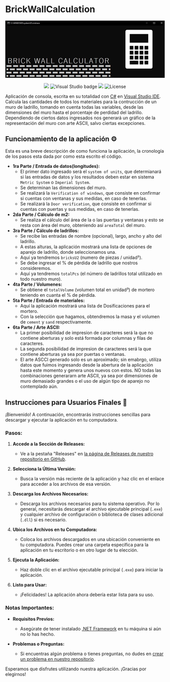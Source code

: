 # BrickWallCalculation
![Portada Readme](https://github.com/ComputacionalJosue/BrickWallCalculator/blob/master/Docs/Cover%20image.jpg)
<div align="center">
  <img src="https://img.shields.io/badge/C%23-239120?style=for-the-badge&logo=c-sharp&logoColor=white">
  <img src="https://img.shields.io/badge/Visual_Studio-5C2D91?style=for-the-badge&logo=visual%20studio&logoColor=white" alt="Visual Studio badge">
  <img src="https://img.shields.io/badge/GIT-E44C30?style=for-the-badge&logo=git&logoColor=white">
  <img src="https://img.shields.io/github/license/ComputacionalJosue/BrickWallCalculator.svg" alt="License">
</div>


Aplicación de consola, escrita en su totalidad con [C#](https://dotnet.microsoft.com/es-es/languages/csharp) en [Visual Studio IDE](https://visualstudio.microsoft.com/es/vs/). Calcula las cantidades de todos los materiales para la contrucción de un muro de ladrillo, tomando en cuenta todas las variables, desde las dimensiones del muro hasta el porcentaje de perdidad del ladrillo. Dependiendo de ciertos datos ingresados nos generará un gráfico de la representación del muro con arte ASCII, salvo ciertas excepciones.

## Funcionamiento de la aplicación ⚙️
Esta es una breve descripción de como funciona la aplicación, la cronología de los pasos esta dada por como esta escrito el código.
- **1ra Parte / Entrada de datos(longitudes):**
   - El primer dato ingresado será el `system of units`, que determianará si las entradas de datos y los resultados deben estar en sistema `Metric System` o `Imperial System`.
   - Se determinan las dimensiones del muro.
   - Se realizará la `Verification of windows`, que consiste en confirmar si cuentas con ventanas y sus medidas, en caso de tenerlas.
   - Se realizará la `Door verification`, que consiste en confirmar si cuentas con puertas y sus medidas, en caso de tenerlas.
- **2da Parte / Cálculo de m2:**
   - Se realiza el cálculo del área de la o las puertas y ventanas y esto se resta con área del muro, obteniendo así `areaTotal` del muro.
- **3ra Parte / Cálculo de ladrillos:**
   - Se recibe las entradas de nombre (opcional), largo, ancho y alto del ladrillo.
   - A estas alturas, la aplicación  mostrará una lista de opciones de aparejo de ladrillo, donde seleccionamos una.
   - Aquí ya tendremos `bricksU2` (numero de piezas / unidad²).
   - Se debe ingresar el % de pérdida de ladrillo que nostros consideremos.
   - Aquí ya tendremos `totalPcs` (el número de ladrillos total utilizado en todo nuestro muro).
- **4ta Parte / Volumenes:**
   - Se obtiene el `totalVolume` (volumen total en unidad³) de mortero teniendo en cuanta el % de pérdida.
- **5ta Parte / Entrada de materiales:**
   -  Aquí la aplicación  mostrará una lista de Dosificaciones para el mortero.
   -  Con la selección que hagamos, obtendremos la masa y el volumen de `cement` y `sand` respectivamente.
- **6ta Parte / Arte ASCII:**
   -  La primer posibilidad de impresion de caracteres será la que no contiene aberturas y solo está formada por columnas y filas de caracteres.
   -  La segunda posibilidad de impresion de caracteres será la que contiene aberturas ya sea por puertas o ventanas.
   -  El arte ASCCI generado solo es un aproximado; sin emabrgo, utilíza datos que fuimos ingresando desde la abertura de la aplicación hasta este momento y genera unos nuevos con estos. NO todas las combinaciones generararn arte ASCII, ya sea por dimensiones de muro demasiado grandes o el uso de algún tipo de aparejo no contemplado aún.
 
## Instrucciones para Usuarios Finales 📁

¡Bienvenido! A continuación, encontrarás instrucciones sencillas para descargar y ejecutar la aplicación en tu computadora.

### Pasos:

1. **Accede a la Sección de Releases:**
   - Ve a la pestaña "Releases" en [la página de Releases de nuestro repositorio en GitHub](URL_DEL_RELEASES).

2. **Selecciona la Última Versión:**
   - Busca la versión más reciente de la aplicación y haz clic en el enlace para acceder a los archivos de esa versión.

3. **Descarga los Archivos Necesarios:**
   - Descarga los archivos necesarios para tu sistema operativo. Por lo general, necesitarás descargar el archivo ejecutable principal (`.exe`) y cualquier archivo de configuración o biblioteca de clases adicional (`.dll`) si es necesario.

4. **Ubica los Archivos en tu Computadora:**
   - Coloca los archivos descargados en una ubicación conveniente en tu computadora. Puedes crear una carpeta específica para la aplicación en tu escritorio o en otro lugar de tu elección.

5. **Ejecuta la Aplicación:**
   - Haz doble clic en el archivo ejecutable principal (`.exe`) para iniciar la aplicación.

6. **Listo para Usar:**
   - ¡Felicidades! La aplicación ahora debería estar lista para su uso.

### Notas Importantes:

- **Requisitos Previos:**
  - Asegúrate de tener instalado [.NET Framework](https://dotnet.microsoft.com/download) en tu máquina si aún no lo has hecho.

- **Problemas o Preguntas:**
  - Si encuentras algún problema o tienes preguntas, no dudes en [crear un problema en nuestro repositorio](URL_PARA_CREAR_ISSUE).

Esperamos que disfrutes utilizando nuestra aplicación. ¡Gracias por elegirnos!

